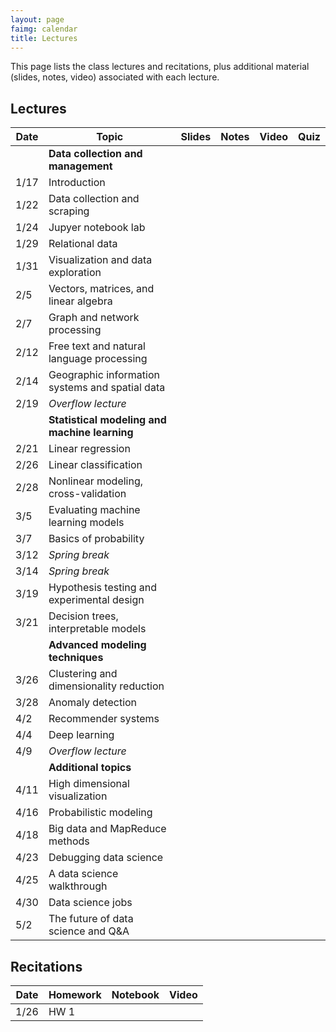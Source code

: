 ```yaml
---
layout: page
faimg: calendar
title: Lectures
---
```

  
This page lists the class lectures and recitations, plus additional material (slides, notes, video) associated with each lecture.

## Lectures

| Date | Topic | Slides | Notes | Video | Quiz |
| --- | --- | :---: | :---: | :---: | :---: |
| | **Data collection and management** | | | | |
| 1/17 | Introduction  | [<i class="fa fa-file-pdf-o"></i>](/notes/intro/intro.pdf) | [<i class="fa fa-file-text-o"></i>](/notes/intro) | [<i class="fa fa-video-camera"></i>](https://scs.hosted.panopto.com/Panopto/Pages/Viewer.aspx?id=9fb318db-2179-4391-932c-a86b0147d2c3) | [<i class="fa fa-question"></i>](https://goo.gl/forms/L5IMW0AtGhUx2CJJ2) |
| 1/22 | Data collection and scraping | [<i class="fa fa-file-pdf-o"></i>](/notes/data_collection/data_collection.pdf)  | [<i class="fa fa-file-text-o"></i>](/notes/data_collection) | [<i class="fa fa-video-camera"></i>](https://scs.hosted.panopto.com/Panopto/Pages/Viewer.aspx?id=cf488bfb-1ee9-42dc-b52c-a87001492b89) |[<i class="fa fa-question"></i>](https://goo.gl/forms/oQCGh4UXyw01Z1Nh1) |
| 1/24 | Jupyer notebook lab | [<i class="fa fa-file-pdf-o"></i>](/notes/jupyter/jupyter.pdf) |  [<i class="fa fa-file-text-o"></i>](/notes/jupyter/jupyter.tar.gz) | [<i class="fa fa-video-camera"></i>](https://scs.hosted.panopto.com/Panopto/Pages/Viewer.aspx?id=25f2f8cd-9e3f-43bd-993d-a8720148d766) | [<i class="fa fa-question"></i>](https://goo.gl/forms/5HHD3snlSP2iHEOu1)  |
| 1/29 | Relational data | [<i class="fa fa-file-pdf-o"></i>](/notes/relational_data/relational_data.pdf) | [<i class="fa fa-file-text-o"></i>](/notes/relational_data) | [<i class="fa fa-video-camera"></i>](https://scs.hosted.panopto.com/Panopto/Pages/Viewer.aspx?id=4909e4db-e1ac-4556-a14a-a87701490267) | [<i class="fa fa-question"></i>](https://goo.gl/forms/koPDAMkXYsvW1YPV2) |
| 1/31 | Visualization and data exploration | [<i class="fa fa-file-pdf-o"></i>](/notes/visualization/visualization.pdf)  | | [<i class="fa fa-video-camera"></i>](https://scs.hosted.panopto.com/Panopto/Pages/Viewer.aspx?id=e99996af-3f74-44bb-ad84-a87901482fab) | [<i class="fa fa-question"></i>](https://docs.google.com/forms/d/e/1FAIpQLSfDvY1AkLY8ZWirluOxFlpsMXzrKWdQ55PmarFOpgKG7NGS-Q/viewform?usp=sf_link) |
| 2/5  | Vectors, matrices, and linear algebra || | | |
| 2/7  | Graph and network processing || | | |
| 2/12 | Free text and natural language processing || | | |
| 2/14 | Geographic information systems and spatial data || | | |
| 2/19 | *Overflow lecture* || | | |
| | **Statistical modeling and machine learning** || | | |
| 2/21 | Linear regression || | | |
| 2/26 | Linear classification || | | |
| 2/28 | Nonlinear modeling, cross-validation || | | |
| 3/5  | Evaluating machine learning models || | | |
| 3/7  | Basics of probability || | | |
| 3/12 | *Spring break* || | | |
| 3/14 | *Spring break*  || | | |
| 3/19 | Hypothesis testing and experimental design || | | |
| 3/21 | Decision trees, interpretable models || | | |
| | **Advanced modeling techniques** || | | |
| 3/26 | Clustering and dimensionality reduction || | | |
| 3/28 | Anomaly detection || | | |
| 4/2  | Recommender systems || | | |
| 4/4  | Deep learning || | | |
| 4/9  | *Overflow lecture* || | | |
| | **Additional topics**  || | | |
| 4/11 | High dimensional visualization || | | |
| 4/16 | Probabilistic modeling || | | |
| 4/18 | Big data and MapReduce methods || | | |
| 4/23 | Debugging data science || | | |
| 4/25 | A data science walkthrough || | | |
| 4/30 | Data science jobs || | | |
| 5/2  | The future of data science and Q&A || | | |

## Recitations

| Date | Homework | Notebook | Video | 
| --- | --- | :---: | :---: |
| 1/26 | HW 1 | [<i class="fa fa-file-text-o"></i>](/hw/hw1/recitation1.ipynb) | [<i class="fa fa-video-camera"></i>](https://scs.hosted.panopto.com/Panopto/Pages/Viewer.aspx?id=44616043-a057-457e-8122-a874017b5970) |


